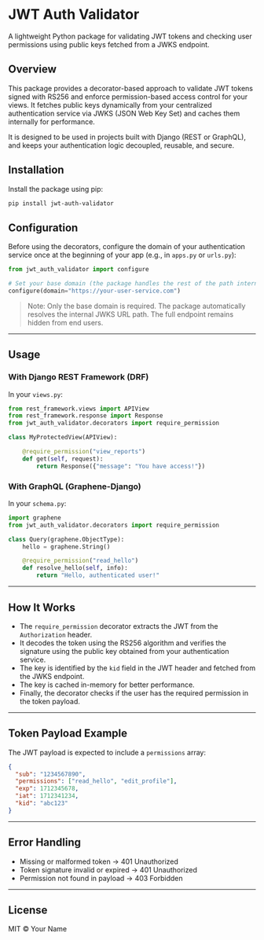 # JWT Auth Validator

A lightweight Python package for validating JWT tokens and checking user permissions using public keys fetched from a JWKS endpoint.

## Overview

This package provides a decorator-based approach to validate JWT tokens signed with RS256 and enforce permission-based access control for your views. It fetches public keys dynamically from your centralized authentication service via JWKS (JSON Web Key Set) and caches them internally for performance.

It is designed to be used in projects built with Django (REST or GraphQL), and keeps your authentication logic decoupled, reusable, and secure.

## Installation

Install the package using pip:

```bash
pip install jwt-auth-validator
```

## Configuration

Before using the decorators, configure the domain of your authentication service once at the beginning of your app (e.g., in `apps.py` or `urls.py`):

```python
from jwt_auth_validator import configure

# Set your base domain (the package handles the rest of the path internally)
configure(domain="https://your-user-service.com")
```

> Note: Only the base domain is required. The package automatically resolves the internal JWKS URL path. The full endpoint remains hidden from end users.

---

## Usage

### With Django REST Framework (DRF)

In your `views.py`:

```python
from rest_framework.views import APIView
from rest_framework.response import Response
from jwt_auth_validator.decorators import require_permission

class MyProtectedView(APIView):

    @require_permission("view_reports")
    def get(self, request):
        return Response({"message": "You have access!"})
```

### With GraphQL (Graphene-Django)

In your `schema.py`:

```python
import graphene
from jwt_auth_validator.decorators import require_permission

class Query(graphene.ObjectType):
    hello = graphene.String()

    @require_permission("read_hello")
    def resolve_hello(self, info):
        return "Hello, authenticated user!"
```

---

## How It Works

- The `require_permission` decorator extracts the JWT from the `Authorization` header.
- It decodes the token using the RS256 algorithm and verifies the signature using the public key obtained from your authentication service.
- The key is identified by the `kid` field in the JWT header and fetched from the JWKS endpoint.
- The key is cached in-memory for better performance.
- Finally, the decorator checks if the user has the required permission in the token payload.

---

## Token Payload Example

The JWT payload is expected to include a `permissions` array:

```json
{
  "sub": "1234567890",
  "permissions": ["read_hello", "edit_profile"],
  "exp": 1712345678,
  "iat": 1712341234,
  "kid": "abc123"
}
```

---

## Error Handling

- Missing or malformed token → 401 Unauthorized
- Token signature invalid or expired → 401 Unauthorized
- Permission not found in payload → 403 Forbidden

---

## License

MIT © Your Name

